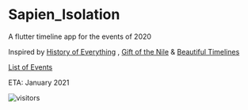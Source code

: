 # Sapien_Isolation
A flutter timeline app for the events of 2020

Inspired by [History of Everything](https://github.com/2d-inc/HistoryOfEverything) , [Gift of the Nile](https://github.com/Mohanedy98/Gift-of-The-Nile) & [Beautiful Timelines](https://github.com/JHBitencourt/beautiful_timelines)

[List of Events](https://github.com/33nanoseconds/Sapien_Isolation/wiki/List-of-Events)

ETA: January 2021

![visitors](https://visitor-badge.laobi.icu/badge?page_id=33nanoseconds.Sapien_Isolation)
